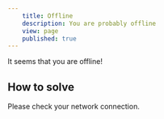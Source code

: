 ```yaml
---
	title: Offline
	description: You are probably offline
	view: page
	published: true
---
```


It seems that you are offline!  

## How to solve
Please check your network connection.